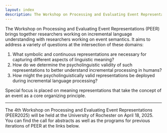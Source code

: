 ```yaml
---
layout: index
description: The Workshop on Processing and Evaluating Event Representations
---
```


The Workshop on Processing and Evaluating Event Representations (PEER) brings together researchers working on incremental language understanding with researchers working on event semantics. It aims to address a variety of questions at the intersection of these domains:

1. What symbolic and continuous representations are necessary for capturing different aspects of linguistic meaning?
2. How do we determine the psycholinguistic validity of such representations to better understand incremental processing in humans?
3. How might the psycholinguistically valid representations be deployed during incremental language processing? 

Special focus is placed on meaning representations that take the concept of an event as a core organizing principle.

<hr class="my-4">

The 4th Workshop on Processing and Evaluating Event Representations (PEER2025) will be held at the University of Rochester on April 18, 2025. You can find the call for abstracts as well as the programs for previous iterations of PEER at the links below.